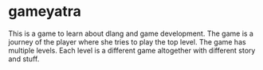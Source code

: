 # gameyatra
This is a game to learn about dlang and game development. The game is a journey of the player where she tries to play the top level. The game has multiple levels. Each level is a different game altogether with different story and stuff.

